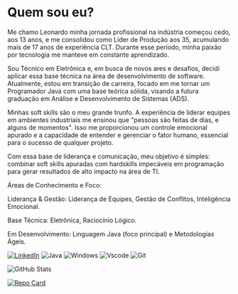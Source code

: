 
# Quem sou eu?

Me chamo Leonardo minha jornada profissional na indústria começou cedo, aos 13 anos, e me consolidou como Líder de Produção aos 35, acumulando mais de 17 anos de experiência CLT. Durante esse período, minha paixão por tecnologia me manteve em constante aprendizado.

Sou Técnico em Eletrônica e, em busca de novos ares e desafios, decidi aplicar essa base técnica na área de desenvolvimento de software. Atualmente, estou em transição de carreira, focado em me tornar um Programador Java com uma base teórica sólida, visando a futura graduação em Análise e Desenvolvimento de Sistemas (ADS).

Minhas soft skills são o meu grande trunfo. A experiência de liderar equipes em ambientes industriais me ensinou que "pessoas são feitas de dias, e alguns de momentos". Isso me proporcionou um controle emocional apurado e a capacidade de entender e gerenciar o fator humano, essencial para o sucesso de qualquer projeto.

Com essa base de liderança e comunicação, meu objetivo é simples: combinar soft skills apuradas com hardskills impecáveis em programação para gerar resultados de alto impacto na área de TI.

Áreas de Conhecimento e Foco:

Liderança & Gestão: Liderança de Equipes, Gestão de Conflitos, Inteligência Emocional.

Base Técnica: Eletrônica, Raciocínio Lógico.

Em Desenvolvimento: Linguagem Java (foco principal) e Metodologias Ágeis.

[![LinkedIn](https://img.shields.io/badge/LinkedIn-0077B5?style=for-the-badge&logo=linkedin&logoColor=white)](https://www.linkedin.com/in/leonardo-delfino-48b63838a)
![Java](https://img.shields.io/badge/java-%23ED8B00.svg?style=for-the-badge&logo=openjdk&logoColor=white)
![Windows](https://img.shields.io/badge/Windows-000?style=for-the-badge&logo=windows&logoColor=2CA5E0)
![Vscode](https://img.shields.io/badge/Vscode-007ACC?style=for-the-badge&logo=visual-studio-code&logoColor=white)
![Git](https://img.shields.io/badge/GIT-E44C30?style=for-the-badge&logo=git&logoColor=white)

![GitHub Stats](https://github-readme-stats.vercel.app/api?username=FearDev24&theme=transparent&bg_color=000&border_color=30A3DC&show_icons=true&icon_color=30A3DC&title_color=E94D5F&text_color=FFF)

[![Repo Card](https://github-readme-stats.vercel.app/api/pin/?username=FearDev24&repo=SEUREPOSITORIO&bg_color=000&border_color=30A3DC&show_icons=true&icon_color=30A3DC&title_color=E94D5F&text_color=FFF)](https://github.com/SEUUSERNAME/SEUREPOSITORIO)
